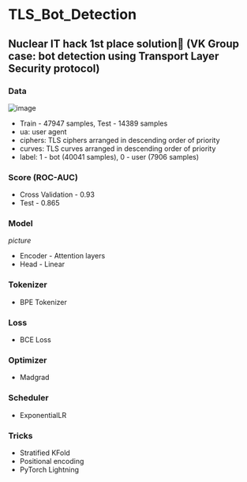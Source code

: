 # TLS_Bot_Detection
## Nuclear IT hack 1st place solution🥇 (VK Group case: bot detection using Transport Layer Security protocol)

### Data
![image](https://user-images.githubusercontent.com/90785471/235430404-b87d7112-7478-43b9-bc1d-d3e6dc416d77.png)

* Train - 47947 samples, Test - 14389 samples
* ua: user agent
* ciphers: TLS ciphers arranged in descending order of priority
* curves: TLS curves arranged in descending order of priority
* label: 1 - bot (40041 samples), 0 - user (7906 samples)

### Score (ROC-AUC)
* Cross Validation - 0.93
* Test - 0.865

### Model
*picture*
* Encoder - Attention layers
* Head - Linear

### Tokenizer
* BPE Tokenizer

### Loss
* BCE Loss

### Optimizer
* Madgrad

### Scheduler
* ExponentialLR

### Tricks
* Stratified KFold
* Positional encoding
* PyTorch Lightning

